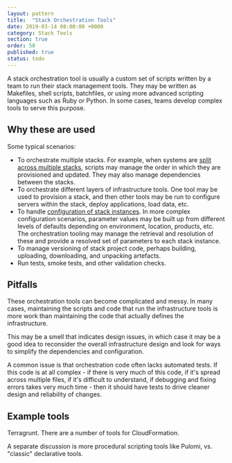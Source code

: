 ```yaml
---
layout: pattern
title:  "Stack Orchestration Tools"
date: 2019-03-14 08:00:00 +0000
category: Stack Tools
section: true
order: 50
published: true
status: todo
---
```


A stack orchestration tool is usually a custom set of scripts written by a team to run their stack management tools. They may be written as Makefiles, shell scripts, batchfiles, or using more advanced scripting languages such as Ruby or Python. In some cases, teams develop complex tools to serve this purpose.


## Why these are used

Some typical scenarios:

- To orchestrate multiple stacks. For example, when systems are [split across multiple stacks](/patterns/stack-structures/), scripts may manage the order in which they are provisioned and updated. They may also manage dependencies between the stacks.
- To orchestrate different layers of infrastructure tools. One tool may be used to provision a stack, and then other tools may be run to configure servers within the stack, deploy applications, load data, etc.
- To handle [configuration of stack instances](/patterns/stack-configuration/). In more complex configuration scenarios, parameter values may be built up from different levels of defaults depending on environment, location, products, etc. The orchestration tooling may manage the retrieval and resolution of these and provide a resolved set of parameters to each stack instance.
- To manage versioning of stack project code, perhaps building, uploading, downloading, and unpacking artefacts.
- Run tests, smoke tests, and other validation checks.


## Pitfalls

These orchestration tools can become complicated and messy. In many cases, maintaining the scripts and code that run the infrastructure tools is more work than maintaining the code that actually defines the infrastructure.

This may be a smell that indicates design issues, in which case it may be a good idea to reconsider the overall infrastructure design and look for ways to simplify the dependencies and configuration.

A common issue is that orchestration code often lacks automated tests. If this code is at all complex - if there is very much of this code, if it's spread across multiple files, if it's difficult to understand, if debugging and fixing errors takes very much time - then it should have tests to drive cleaner design and reliability of changes.


## Example tools

Terragrunt. There are a number of tools for CloudFormation.

A separate discussion is more procedural scripting tools like Pulomi, vs. "classic" declarative tools.

